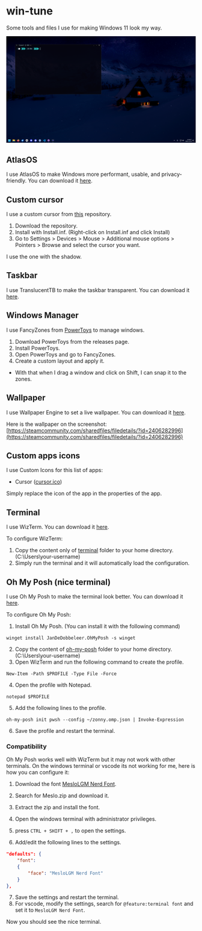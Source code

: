 # win-tune
Some tools and files I use for making Windows 11 look my way.

[![Windows 11](./screenshot.png)](./![preview.png](screenshot.png))

## AtlasOS
I use AtlasOS to make Windows more performant, usable, and privacy-friendly. You can download it [here](https://atlasos.net/).

## Custom cursor
I use a custom cursor from [this](https://github.com/antiden/macOS-cursors-for-Windows) repository.

1. Download the repository.
2. Install with Install.inf. (Right-click on Install.inf and click Install)
3. Go to Settings > Devices > Mouse > Additional mouse options > Pointers > Browse and select the cursor you want.

I use the one with the shadow.

## Taskbar
I use TranslucentTB to make the taskbar transparent. You can download it [here](https://github.com/TranslucentTB/TranslucentTB).

## Windows Manager
I use FancyZones from [PowerToys](https://github.com/microsoft/PowerToys) to manage windows.

1. Download PowerToys from the releases page.
2. Install PowerToys.
3. Open PowerToys and go to FancyZones.
4. Create a custom layout and apply it.

* With that when I drag a window and click on Shift, I can snap it to the zones.

## Wallpaper
I use Wallpaper Engine to set a live wallpaper. You can download it [here](https://store.steampowered.com/app/431960/Wallpaper_Engine/).

Here is the wallpaper on the screenshot: [https://steamcommunity.com/sharedfiles/filedetails/?id=2406282996](https://steamcommunity.com/sharedfiles/filedetails/?id=2406282996)

## Custom apps icons
I use Custom Icons for this list of apps:

- Cursor ([cursor.ico](./custom-icons/cursor.ico))

Simply replace the icon of the app in the properties of the app.

## Terminal
I use WizTerm. You can download it [here](https://wezfurlong.org/wezterm/index.html).

To configure WizTerm:

1. Copy the content only of [terminal](./terminal) folder to your home directory. (C:\Users\your-username)
2. Simply run the terminal and it will automatically load the configuration.

## Oh My Posh (nice terminal)
I use Oh My Posh to make the terminal look better. You can download it [here](https://ohmyposh.dev/).

To configure Oh My Posh:

1. Install Oh My Posh. (You can install it with the following command)
```
winget install JanDeDobbeleer.OhMyPosh -s winget
```
2. Copy the content of [oh-my-posh](./oh-my-posh) folder to your home directory. (C:\Users\your-username)
3. Open WizTerm and run the following command to create the profile.
```
New-Item -Path $PROFILE -Type File -Force
```
4. Open the profile with Notepad.
```
notepad $PROFILE
```
5. Add the following lines to the profile.
```
oh-my-posh init pwsh --config ~/zonny.omp.json | Invoke-Expression
```
6. Save the profile and restart the terminal.

### Compatibility
Oh My Posh works well with WizTerm but it may not work with other terminals.
On the windows terminal or vscode its not working for me, here is how you can configure it:

1. Download the font [MesloLGM Nerd Font](https://github.com/ryanoasis/nerd-fonts/releases).
2. Search for Meslo.zip and download it.
3. Extract the zip and install the font.

4. Open the windows terminal with administrator privileges.
5. press `CTRL + SHIFT + ,` to open the settings.
6. Add/edit the following lines to the settings.
```json
"defaults": {
    "font":
    {
        "face": "MesloLGM Nerd Font"
    }
},
```
7. Save the settings and restart the terminal.
8. For vscode, modify the settings, search for `@feature:terminal font` and set it to `MesloLGM Nerd Font`.

Now you should see the nice terminal.
